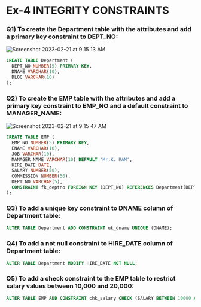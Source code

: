 # Ex-4 INTEGRITY	CONSTRAINTS

### Q1) To create the Department table with the attributes and add a primary key constraint to DEPT_NO:

![Screenshot 2023-02-21 at 9 15 13 AM](https://user-images.githubusercontent.com/69889418/220242394-e2818f44-c5cb-47e6-88aa-52dac065c34d.png)

``` sql
CREATE TABLE Department (
  DEPT_NO NUMBER(5) PRIMARY KEY,
  DNAME VARCHAR(10),
  DLOC VARCHAR(10)
);
```
### Q2) To create the EMP table with the attributes and add a primary key constraint to EMP_NO and a default constraint to MANAGER_NAME:

![Screenshot 2023-02-21 at 9 15 47 AM](https://user-images.githubusercontent.com/69889418/220242468-232bc435-d528-4c90-8668-2bb1d363c18b.png)

``` sql
CREATE TABLE EMP (
  EMP_NO NUMBER(5) PRIMARY KEY,
  ENAME VARCHAR(10),
  JOB VARCHAR(10),
  MANAGER_NAME VARCHAR(10) DEFAULT 'Mr.K. RAM',
  HIRE_DATE DATE,
  SALARY NUMBER(50),
  COMMISSION NUMBER(50),
  DEPT_NO VARCHAR(5),
  CONSTRAINT fk_deptno FOREIGN KEY (DEPT_NO) REFERENCES Department(DEPT_NO)
);

```

### Q3) To add a unique key constraint to DNAME column of Department table:

``` sql
ALTER TABLE Department ADD CONSTRAINT uk_dname UNIQUE (DNAME);
```

### Q4) To add a not null constraint to HIRE_DATE column of Department table:

``` sql
ALTER TABLE Department MODIFY HIRE_DATE NOT NULL;
```


### Q5) To add a check constraint to the EMP table to restrict salary values between 10,000 and 20,000:

``` sql
ALTER TABLE EMP ADD CONSTRAINT chk_salary CHECK (SALARY BETWEEN 10000 AND 20000);
```

